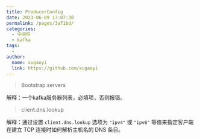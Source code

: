 ```yaml
---
title: ProducerConfig
date: 2023-06-09 17:07:38
permalink: /pages/3a71bd/
categories:
  - 中间件
  - kafka
tags:
  - 
author: 
  name: xugaoyi
  link: https://github.com/xugaoyi
---
```

> Bootstrap.servers

解释：一个kafka服务器列表，必填项，否则报错。

> client.dns.lookup

解释：通过设置 `client.dns.lookup` 选项为 `"ipv4"` 或 `"ipv6"` 等值来指定客户端在建立 TCP 连接时如何解析主机名的 DNS 条目。



